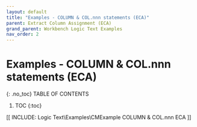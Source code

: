 ```yaml
---
layout: default
title: "Examples - COLUMN & COL.nnn statements (ECA)"
parent: Extract Column Assignment (ECA)
grand_parent: Workbench Logic Text Examples
nav_order: 2
---
```


# Examples - COLUMN & COL.nnn statements (ECA)
{: .no_toc}
TABLE OF CONTENTS 
1. TOC
{:toc}  
 
[[ INCLUDE: Logic Text\Examples\CMExample COLUMN & COL.nnn ECA ]]

